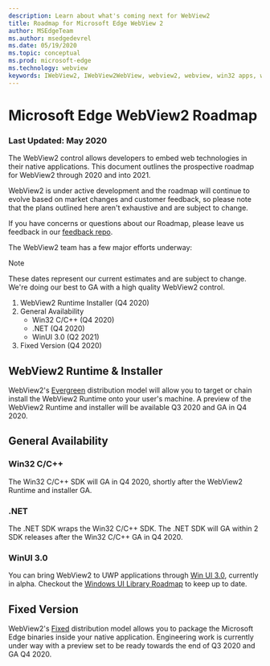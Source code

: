 ```yaml
---
description: Learn about what's coming next for WebView2
title: Roadmap for Microsoft Edge WebView 2
author: MSEdgeTeam
ms.author: msedgedevrel
ms.date: 05/19/2020
ms.topic: conceptual
ms.prod: microsoft-edge
ms.technology: webview
keywords: IWebView2, IWebView2WebView, webview2, webview, win32 apps, win32, edge, ICoreWebView2, ICoreWebView2Host, browser control, edge html
---
```


# Microsoft Edge WebView2 Roadmap
### Last Updated: May 2020

The WebView2 control allows developers to embed web technologies in their native applications. This document outlines the prospective roadmap for WebView2 through 2020 and into 2021. 

WebView2 is under active development and the roadmap will continue to evolve based on market changes and customer feedback, so please note that the plans outlined here aren't exhaustive and are subject to change. 

If you have concerns or questions about our Roadmap, please leave us feedback in our [feedback repo](https://github.com/MicrosoftEdge/WebViewFeedback).

The WebView2 team has a few major efforts underway:

> [!NOTE]
> These dates represent our current estimates and are subject to change. We're doing our best to GA with a high quality WebView2 control. 

1. WebView2 Runtime Installer (Q4 2020)
2. General Availability 
    - Win32 C/C++ (Q4 2020)
    - .NET (Q4 2020)
    - WinUI 3.0 (Q2 2021)
3. Fixed Version (Q4 2020)

## WebView2 Runtime & Installer

WebView2's [Evergreen]() distribution model will allow you to target or chain install the WebView2 Runtime onto your user's machine. A preview of the WebView2 Runtime and installer will be available Q3 2020 and GA in Q4 2020.

## General Availability 

### Win32 C/C++
The Win32 C/C++ SDK will GA in Q4 2020, shortly after the WebView2 Runtime and installer GA.

### .NET

The .NET SDK wraps the Win32 C/C++ SDK. The .NET SDK will GA within 2 SDK releases after the Win32 C/C++ GA in Q4 2020.

### WinUI 3.0
You can bring WebView2 to UWP applications through [Win UI 3.0](https://docs.microsoft.com/en-us/uwp/toolkits/winui3/), currently in alpha. Checkout the [Windows UI Library Roadmap](https://github.com/microsoft/microsoft-ui-xaml/blob/master/docs/roadmap.md) to keep up to date.

## Fixed Version
WebView2's [Fixed]() distribution model allows you to package the Microsoft Edge binaries inside your native application. Engineering work is currently under way with a preview set to be ready towards the end of  Q3 2020 and GA Q4 2020.

